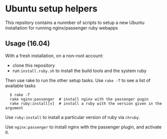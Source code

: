 # Ubuntu setup helpers

This repsitory contains a nunmber of scripts to setup a new Ubuntu installation for running nginx/passenger ruby webapps

## Usage (16.04)

With a fresh installation, on a non-root account:
 - clone this repository
 - run `install.ruby.sh` to install the build tools and the system ruby

 Then use rake to run the other setup tasks. Use `rake -T` to see a list of available tasks

      $ rake -T
      rake nginx:passenger  # install nginx with the passenger pugin
      rake ruby:install[v]  # install a ruby with the version given in the argument

Use `ruby:install` to install a particular version of ruby via `chruby`.

Use `nginx:passenger` to install nginx with the passenger plugin, and activate it.

